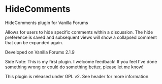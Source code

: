 # HideComments
HideComments plugin for Vanilla Forums

Allows for users to hide specific comments within a discussion. The hide preference is saved and subsequent views will show a collapsed comment that can be expanded again.

Developed on Vanilla Forums 2.1.9

Side Note: This is my first plugin. I welcome feedback! If you feel I've done something wrong or could do something better, please let me know!

This plugin is released under GPL v2. See header for more information.
